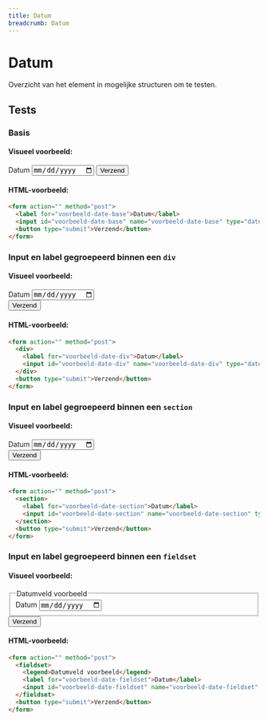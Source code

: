 ```yaml
---
title: Datum
breadcrumb: Datum
---
```


<h1 id="introduction">Datum</h1>

Overzicht van het element in mogelijke structuren om te testen.

<h2 id="tests">Tests</h2>

### Basis

#### Visueel voorbeeld:

<form action="" method="post">
  <label for="voorbeeld-date-base">Datum</label>
  <input id="voorbeeld-date-base" name="voorbeeld-date-base" type="date" />
  <button type="submit">Verzend</button>
</form>

#### HTML-voorbeeld:

```html
<form action="" method="post">
  <label for="voorbeeld-date-base">Datum</label>
  <input id="voorbeeld-date-base" name="voorbeeld-date-base" type="date" />
  <button type="submit">Verzend</button>
</form>
```

### Input en label gegroepeerd binnen een `div`

#### Visueel voorbeeld:

<form action="" method="post">
  <div>
    <label for="voorbeeld-date-div">Datum</label>
    <input id="voorbeeld-date-div" name="voorbeeld-date-div" type="date" />
  </div>
  <button type="submit">Verzend</button>
</form>

#### HTML-voorbeeld:

```html
<form action="" method="post">
  <div>
    <label for="voorbeeld-date-div">Datum</label>
    <input id="voorbeeld-date-div" name="voorbeeld-date-div" type="date" />
  </div>
  <button type="submit">Verzend</button>
</form>
```

### Input en label gegroepeerd binnen een `section`

#### Visueel voorbeeld:

<form action="" method="post">
  <section>
    <label for="voorbeeld-date-section">Datum</label>
    <input id="voorbeeld-date-section" name="voorbeeld-date-section" type="date" />
  </section>
  <button type="submit">Verzend</button>
</form>

#### HTML-voorbeeld:

```html
<form action="" method="post">
  <section>
    <label for="voorbeeld-date-section">Datum</label>
    <input id="voorbeeld-date-section" name="voorbeeld-date-section" type="date" />
  </section>
  <button type="submit">Verzend</button>
</form>
```

### Input en label gegroepeerd binnen een `fieldset`

#### Visueel voorbeeld:

<form action="" method="post">
  <fieldset>
    <legend>Datumveld voorbeeld</legend>
    <label for="voorbeeld-date-fieldset">Datum</label>
    <input id="voorbeeld-date-fieldset" name="voorbeeld-date-fieldset" type="date" />
  </fieldset>
  <button type="submit">Verzend</button>
</form>

#### HTML-voorbeeld:

```html
<form action="" method="post">
  <fieldset>
    <legend>Datumveld voorbeeld</legend>
    <label for="voorbeeld-date-fieldset">Datum</label>
    <input id="voorbeeld-date-fieldset" name="voorbeeld-date-fieldset" type="date" />
  </fieldset>
  <button type="submit">Verzend</button>
</form>
```
